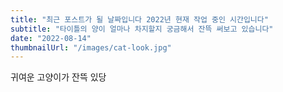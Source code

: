 ```yaml
---
title: "최근 포스트가 될 날짜입니다 2022년 현재 작업 중인 시간입니다"
subtitle: "타이틀의 양이 얼마나 차지할지 궁금해서 잔뜩 써보고 있습니다"
date: "2022-08-14"
thumbnailUrl: "/images/cat-look.jpg"
---
```


귀여운 고양이가 잔뜩 있당
